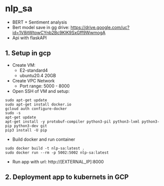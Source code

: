 # nlp_sa
- BERT + Sentiment analysis
- Bert model save in gg drive: https://drive.google.com/uc?id=1V8itWtowCYnb2Bc9KlK9SxGff9WwmogA
- Api with flaskAPI

## 1. Setup in gcp
- Create VM:
  + E2-standard4
  + ubuntu20.4 20GB
- Create VPC Network
  + Port range: 5000 - 8000
- Open SSH of VM and setup:
```
sudo apt-get update
sudo apt-get install docker.io
gcloud auth configure-docker
sudo -s
apt-get update
apt-get install -y protobuf-compiler python3-pil python3-lxml python3-pip python3-dev git
pip3 install -U pip
```
- Build docker and run container
```
sudo docker build -t nlp-sa:latest .
sudo docker run --rm -p 5002:5002 nlp-sa:latest
```
- Run app with url: http://[EXTERNAL_IP]:8000



## 2. Deployment app to kubernets in GCP
